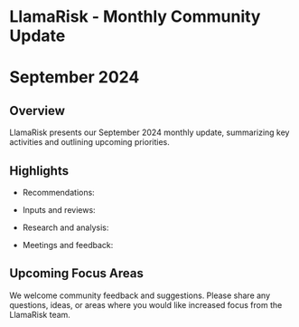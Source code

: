 # LlamaRisk - Monthly Community Update 

# September 2024

## Overview

LlamaRisk presents our September 2024 monthly update, summarizing key activities and outlining upcoming priorities.

## Highlights

* Recommendations:

* Inputs and reviews:

* Research and analysis: 

* Meetings and feedback:

## Upcoming Focus Areas

We welcome community feedback and suggestions. Please share any questions, ideas, or areas where you would like increased focus from the LlamaRisk team.
